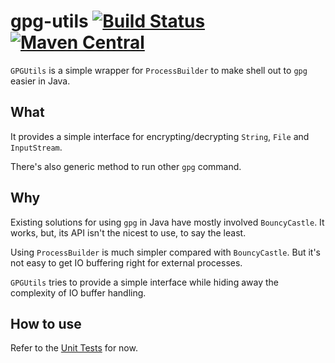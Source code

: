 # gpg-utils [![Build Status](https://travis-ci.com/lyang/saml-proxy.svg?branch=master)](https://travis-ci.com/lyang/saml-proxy) [![Maven Central](https://img.shields.io/maven-central/v/com.github.lyang/gpg-utils.svg?label=Maven%20Central)](https://search.maven.org/search?q=g:%22com.github.lyang%22%20AND%20a:%22gpg-utils%22)
`GPGUtils` is a simple wrapper for `ProcessBuilder` to make shell out to `gpg` easier in Java.

## What
It provides a simple interface for encrypting/decrypting `String`, `File` and `InputStream`.

There's also generic method to run other `gpg` command.

## Why
Existing solutions for using `gpg` in Java have mostly involved `BouncyCastle`. It works, but, its API isn't the nicest to use, to say the least.

Using `ProcessBuilder` is much simpler compared with `BouncyCastle`. But it's not easy to get IO buffering right for external processes.

`GPGUtils` tries to provide a simple interface while hiding away the complexity of IO buffer handling.

## How to use
Refer to the [Unit Tests](src/test/java/com/github/lyang/gpgutils/GPGUtilsTest.java) for now.
